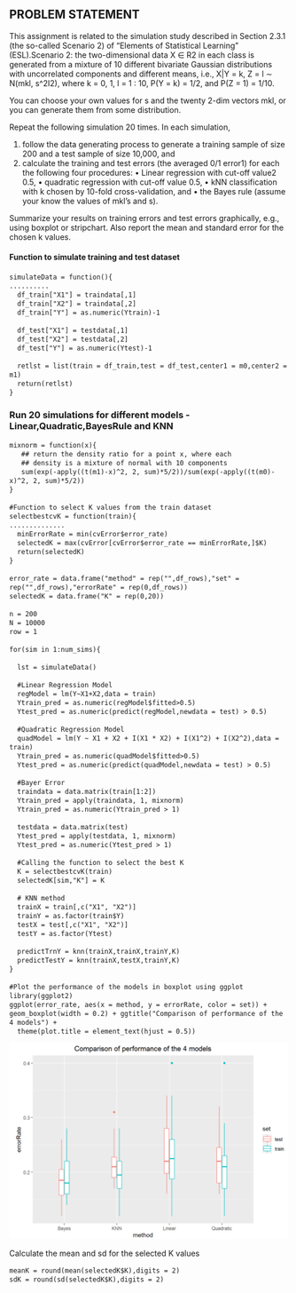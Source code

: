 ## PROBLEM STATEMENT
This assignment is related to the simulation study described in Section 2.3.1 (the so-called Scenario 2) of “Elements of Statistical Learning” (ESL).Scenario 2: the two-dimensional data X ∈ R2 in each class is generated from a mixture of 10 different bivariate Gaussian distributions with uncorrelated components and different means, i.e.,
      X|Y = k, Z = l ∼ N(mkl, s^2I2),
where k = 0, 1, l = 1 : 10, P(Y = k) = 1/2, and P(Z = 1) = 1/10. 

You can choose your own values for s and the twenty 2-dim vectors mkl, or you can generate them from some distribution.

Repeat the following simulation 20 times. In each simulation,
  1. follow the data generating process to generate a training sample of size 200 and a test sample of size 10,000, and
  2. calculate the training and test errors (the averaged 0/1 error1) for each the following four procedures:
    • Linear regression with cut-off value2 0.5,
    • quadratic regression with cut-off value 0.5,
    • kNN classification with k chosen by 10-fold cross-validation, and
    • the Bayes rule (assume your know the values of mkl’s and s).
    
Summarize your results on training errors and test errors graphically, e.g., using boxplot or stripchart. Also report the mean and standard error for the chosen k values.

#### Function to simulate training and test dataset
````
simulateData = function(){
..........
  df_train["X1"] = traindata[,1]
  df_train["X2"] = traindata[,2]
  df_train["Y"] = as.numeric(Ytrain)-1
  
  df_test["X1"] = testdata[,1]
  df_test["X2"] = testdata[,2]
  df_test["Y"] = as.numeric(Ytest)-1
  
  retlst = list(train = df_train,test = df_test,center1 = m0,center2 = m1)
  return(retlst)
}
````
### Run 20 simulations for different models - Linear,Quadratic,BayesRule and KNN
````
mixnorm = function(x){
   ## return the density ratio for a point x, where each 
   ## density is a mixture of normal with 10 components
   sum(exp(-apply((t(m1)-x)^2, 2, sum)*5/2))/sum(exp(-apply((t(m0)-x)^2, 2, sum)*5/2))
}

#Function to select K values from the train dataset
selectbestcvK = function(train){
..............
  minErrorRate = min(cvError$error_rate) 
  selectedK = max(cvError[cvError$error_rate == minErrorRate,]$K)
  return(selectedK) 
}

error_rate = data.frame("method" = rep("",df_rows),"set" = rep("",df_rows),"errorRate" = rep(0,df_rows))
selectedK = data.frame("K" = rep(0,20))

n = 200
N = 10000
row = 1

for(sim in 1:num_sims){
  
  lst = simulateData()
   
  #Linear Regression Model
  regModel = lm(Y~X1+X2,data = train)
  Ytrain_pred = as.numeric(regModel$fitted>0.5)
  Ytest_pred = as.numeric(predict(regModel,newdata = test) > 0.5)

  #Quadratic Regression Model
  quadModel = lm(Y ~ X1 + X2 + I(X1 * X2) + I(X1^2) + I(X2^2),data = train)
  Ytrain_pred = as.numeric(quadModel$fitted>0.5)
  Ytest_pred = as.numeric(predict(quadModel,newdata = test) > 0.5)
  
  #Bayer Error
  traindata = data.matrix(train[1:2])
  Ytrain_pred = apply(traindata, 1, mixnorm)
  Ytrain_pred = as.numeric(Ytrain_pred > 1)

  testdata = data.matrix(test)
  Ytest_pred = apply(testdata, 1, mixnorm)
  Ytest_pred = as.numeric(Ytest_pred > 1)

  #Calling the function to select the best K
  K = selectbestcvK(train)
  selectedK[sim,"K"] = K 
  
  # KNN method
  trainX = train[,c("X1", "X2")]
  trainY = as.factor(train$Y)
  testX = test[,c("X1", "X2")]
  testY = as.factor(Ytest)
  
  predictTrnY = knn(trainX,trainX,trainY,K)
  predictTestY = knn(trainX,testX,trainY,K)
}

#Plot the performance of the models in boxplot using ggplot
library(ggplot2)
ggplot(error_rate, aes(x = method, y = errorRate, color = set)) + geom_boxplot(width = 0.2) + ggtitle("Comparison of performance of the 4 models") +
  theme(plot.title = element_text(hjust = 0.5))
````
![comparison](https://github.com/bsathyamur/Simulation_Study_ClassificationMethods/blob/master/comparison.png)

Calculate the mean and sd for the selected K values
````
meanK = round(mean(selectedK$K),digits = 2)
sdK = round(sd(selectedK$K),digits = 2)
````
